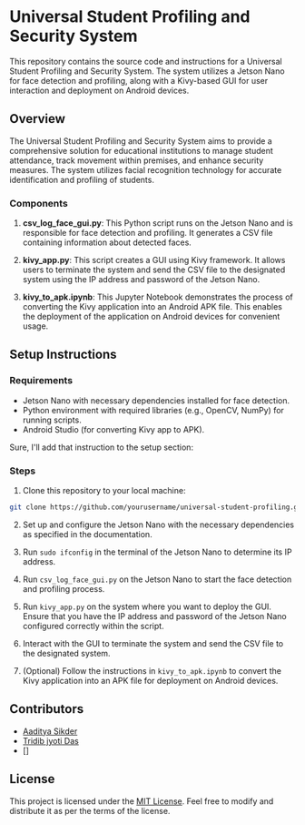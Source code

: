 # Universal Student Profiling and Security System

This repository contains the source code and instructions for a Universal Student Profiling and Security System. The system utilizes a Jetson Nano for face detection and profiling, along with a Kivy-based GUI for user interaction and deployment on Android devices.

## Overview

The Universal Student Profiling and Security System aims to provide a comprehensive solution for educational institutions to manage student attendance, track movement within premises, and enhance security measures. The system utilizes facial recognition technology for accurate identification and profiling of students.

### Components

1. **csv_log_face_gui.py**: This Python script runs on the Jetson Nano and is responsible for face detection and profiling. It generates a CSV file containing information about detected faces.

2. **kivy_app.py**: This script creates a GUI using Kivy framework. It allows users to terminate the system and send the CSV file to the designated system using the IP address and password of the Jetson Nano.

3. **kivy_to_apk.ipynb**: This Jupyter Notebook demonstrates the process of converting the Kivy application into an Android APK file. This enables the deployment of the application on Android devices for convenient usage.

## Setup Instructions

### Requirements

- Jetson Nano with necessary dependencies installed for face detection.
- Python environment with required libraries (e.g., OpenCV, NumPy) for running scripts.
- Android Studio (for converting Kivy app to APK).

Sure, I'll add that instruction to the setup section:

### Steps

1. Clone this repository to your local machine:

```bash
git clone https://github.com/yourusername/universal-student-profiling.git
```

2. Set up and configure the Jetson Nano with the necessary dependencies as specified in the documentation.

3. Run `sudo ifconfig` in the terminal of the Jetson Nano to determine its IP address.

4. Run `csv_log_face_gui.py` on the Jetson Nano to start the face detection and profiling process.

5. Run `kivy_app.py` on the system where you want to deploy the GUI. Ensure that you have the IP address and password of the Jetson Nano configured correctly within the script.

6. Interact with the GUI to terminate the system and send the CSV file to the designated system.

7. (Optional) Follow the instructions in `kivy_to_apk.ipynb` to convert the Kivy application into an APK file for deployment on Android devices.

## Contributors

- [Aaditya Sikder](https://github.com/aadityasikder)
- [Tridib jyoti Das](https://github.com/wheezydeeeb)
- []

## License

This project is licensed under the [MIT License](LICENSE). Feel free to modify and distribute it as per the terms of the license.

